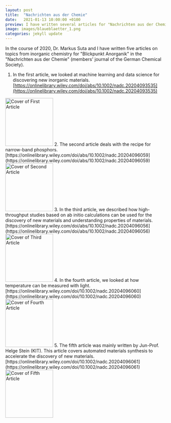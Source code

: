 ```yaml
---
layout: post
title:  "Nachrichten aus der Chemie"
date:   2021-01-13 10:00:00 +0100
preview: I have written several articles for "Nachrichten aus der Chemie" in German. 
image: images/blaueblaetter_1.png
categories: jekyll update
---
```

In the course of 2020, Dr. Markus Suta and I have written five articles on topics from inorganic chemistry for "Blickpunkt Anorganik" in the "Nachrichten aus der Chemie" (members' journal of the German Chemical Society).

1. In the first article, we looked at machine learning and data science for discovering new inorganic materials. [https://onlinelibrary.wiley.com/doi/abs/10.1002/nadc.20204093535](https://onlinelibrary.wiley.com/doi/abs/10.1002/nadc.20204093535)

<img src="../../../../../images/blaueblaetter_1.png" alt="Cover of First Article" title="First Article Cover" width="150" />
2. The second article deals with the recipe for narrow-band phosphors. [https://onlinelibrary.wiley.com/doi/abs/10.1002/nadc.20204096059](https://onlinelibrary.wiley.com/doi/abs/10.1002/nadc.20204096059)

<img src="../../../../../images/blaueblaetter_2.png" alt="Cover of Second Article" title="Second Article Cover" width="150" />
3. In the third article, we described how high-throughput studies based on ab initio calculations can be used for the discovery of new materials and understanding properties of materials. [https://onlinelibrary.wiley.com/doi/abs/10.1002/nadc.20204096056](https://onlinelibrary.wiley.com/doi/abs/10.1002/nadc.20204096056)

<img src="../../../../../images/blaueblaetter_3.png" alt="Cover of Third Article" title="Third Article Cover" width="150" />
4. In the fourth article, we looked at how temperature can be measured with light. [https://onlinelibrary.wiley.com/doi/10.1002/nadc.20204096060](https://onlinelibrary.wiley.com/doi/10.1002/nadc.20204096060)

<img src="../../../../../images/blaueblaetter_4.png" alt="Cover of Fourth Article" title="Fourth Article Cover" width="150" />
5. The fifth article was mainly written by Jun-Prof. Helge Stein (KIT). This article covers automated materials synthesis to accelerate the discovery of new materials. [https://onlinelibrary.wiley.com/doi/10.1002/nadc.20204096061](https://onlinelibrary.wiley.com/doi/10.1002/nadc.20204096061)

<img src="../../../../../images/blaueblaetter_5.png" alt="Cover of Fifth Article" title="Fifth Article Cover" width="150" />




